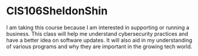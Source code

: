 # CIS106SheldonShin
I am taking this course because I am interested in supporting or running a business. This class will help me understand cybersecurity practices and have a better idea on software updates. It will also aid in my understanding of various programs and why they are important in the growing tech world.
